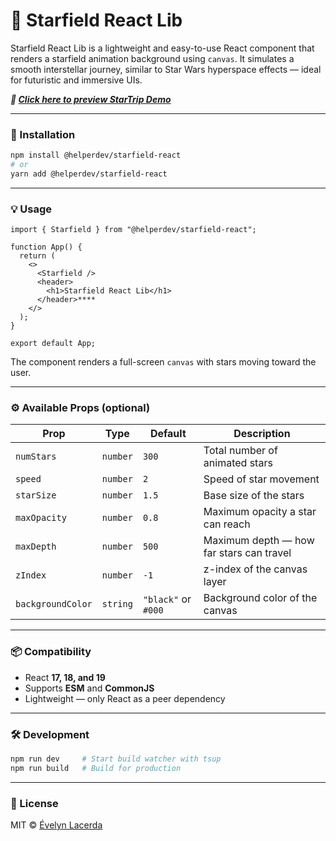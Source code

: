 # 🌌 Starfield React Lib

Starfield React Lib is a lightweight and easy-to-use React component that renders a starfield animation background using `canvas`. It simulates a smooth interstellar journey, similar to Star Wars hyperspace effects — ideal for futuristic and immersive UIs.

***🔗 [Click here to preview StarTrip Demo](https://starfieldreact.vercel.app/)***

---

### 🚀 Installation

```bash
npm install @helperdev/starfield-react
# or
yarn add @helperdev/starfield-react
```

---

### 💡 Usage

```tsx
import { Starfield } from "@helperdev/starfield-react";

function App() {
  return (
	<>
	  <Starfield />
	  <header>
		<h1>Starfield React Lib</h1>
	  </header>****
	</>
  );
}

export default App;
```

The component renders a full-screen `canvas` with stars moving toward the user.

---

### ⚙️ Available Props (optional)

| Prop | Type | Default | Description |
| --- | --- | --- | --- |
| `numStars` | `number` | `300` | Total number of animated stars |
| `speed` | `number` | `2` | Speed of star movement |
| `starSize` | `number` | `1.5` | Base size of the stars |
| `maxOpacity` | `number` | `0.8` | Maximum opacity a star can reach |
| `maxDepth` | `number` | `500` | Maximum depth — how far stars can travel |
| `zIndex` | `number` | `-1` | z-index of the canvas layer |
| `backgroundColor` | `string` | `"black"` or `#000` | Background color of the canvas |

---

### 📦 Compatibility

- React **17, 18, and 19**
- Supports **ESM** and **CommonJS**
- Lightweight — only React as a peer dependency

---

### 🛠 Development

```bash
npm run dev     # Start build watcher with tsup
npm run build   # Build for production
```

---

### 📄 License

MIT © [Évelyn Lacerda](https://github.com/evelynlacerda)
